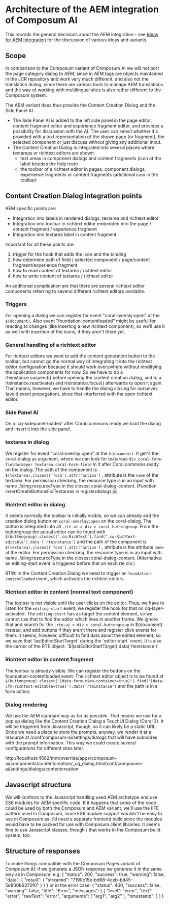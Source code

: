 # Architecture of the AEM integration of Composum AI

This records the general decisions about the AEM integration - see [Ideas for AEM Integration](AEMIntegrationIdeas.md)
for the discussion of various ideas and variants.

## Scope

In comparison to the Composum variant of Composum AI we will not port the page category dialog to AEM, since in AEM
tags are objects maintained in the JCR repository and work very much different, and also not the translation dialog,
since there are various tools to manage AEM translations and the way of working with multilingual sites is also
rather different to the Composum system.

The AEM variant does thus provide the Content Creation Dialog and the Side Panel AI.

- The Side Panel AI is added to
  the left side panel in the page editor, content fragment editor and experience fragment editor, and provides a
  possibility for discussion with the AI. The user can select whether it's provided with a text representation of the
  shown page (or fragment), the selected component or just discuss without giving any additional input.
- The Content Creation Dialog is integrated into several places where textareas or richtext editors are shown:
    - text areas in component dialogs and content fragments (icon at the label besides the help icon)
    - the toolbar of a richtext editor in pages, component dialogs, experience fragments or content fragments
      (additional icon in the toolbar)

## Content Creation Dialog integration points

AEM specific points are:

- Integration into labels in rendered dialogs: textarea and richtext editor
- Integration into toolbar in richtext editor embedded into the page / content fragment / experience fragment
- Integration into textarea label in content fragment

Important for all these points are:

1. trigger for the hook that adds the icon and the binding
2. how determine path of field / selected component / page/content fragment/experience fragment
3. how to read content of textarea / richtext editor
4. how to write content of textarea / richtext editor

An additional complication are that there are several richtext editor components referring to several
different richtext editors available.

### Triggers

For opening a dialog we can register for event "coral-overlay:open" at the `$(document)`.
Also event "foundation-contentloaded" might be useful for reacting to changes (like inserting a new richtext
component), so we'll use it as well with insertion of the icons, if they aren't there yet.

### General handling of a richtext editor

For richtext editors we want to add the content generation button to the toolbar, but cannot go the normal way of
integrating it into the richtext editor configuration because it should work everywhere without modifying the
application components for now. So we have to do a rteinstance.suspend() before opening the content creation dialog,
and to a rteinstance.reactivate() and rteinstance.focus() afterwards to open it again. That means, however, we have
to handle the dialog closing for ourselves (avoid event propagation), since that interferred with the open richtext
editor.

### Side Panel AI

On a 'cq-sidepanel-loaded' after Coral.commons.ready we load the dialog and insert it into the side panel.

### textarea in dialog

We register for event "coral-overlay:open" at the `$(document)`. It get's the coral-dialog as argument, where we can
look for textareas `div.coral-Form-fieldwrapper textarea.coral-Form-field` in it after Coral.commons.ready on the
dialog. The path of the component is `$(textarea).closest('form').attr('action')` , attribute is the `name` of the
textarea. For permission checking, the resource type is in an input with name ./sling:resourceType in the closest
coral-dialog-content. (Function insertCreateButtonsForTextareas in registerdialogs.js)

### Richtext editor in dialog

It seems normally the toolbar is initially visible, so we can already add the creation dialog button on
`coral-overlay:open` on the coral-dialog.
The button is integrated into all `.rte-ui > div > coral-buttongroup`. From the buttongroup
the actual editor can be found with `$(buttongroup).closest('.cq-RichText').find('.cq-RichText-editable').data
('rteinstance')` and the path of the component is `$(textarea).closest('form').attr('action')` , attribute is the
attribute `name` at the editor. For permission checking, the resource type is in an input with name ./sling:resourceType
in the closest coral-dialog-content.
(Alternative: an editing-start event is triggered before that on each rte div.)

BTW: In the Content Creation Dialog we need to trigger an `foundation-contentloaded` event, which activates the
richtext editors.

### Richtext editor in content (normal text component)

The toolbar is not visible until the user clicks on the editor. Thus, we have to listen for the `editing-start` event;
we register the hook for that on cq-layer-activated. The `editing-start` has as target the content element, so we
cannot use that to find the editor which lives in another frame. We ignore that and search for the `.rte-ui > div >
coral-buttongroup` in $(document) instead, and add buttons if they aren't there and register click events for them.
It seems, however, difficult to find data about the edited element, so we save that `lastEditorStartTarget`
during the `editor-start` event. It is also the carrier of the RTE
object: `$(lastEditorStartTarget).data('rteinstance')`

### Richtext editor in content fragment

The toolbar is already visible. We can register the buttons on the foundation-contentloaded event. The richtext
editor object is to be found at
`$(buttongroup).closest('[data-form-view-container=true]').find('[data-cfm-richtext-editable=true]').data('rteinstance')`
and the path is in a form action.

### Dialog rendering

We use the AEM standard way as far as possible. That means we use for a pop up dialog like the Content Creation
Dialog a TouchUI Dialog (Coral 3). It will be triggered from Javascript, though, so it can likely be a static URL.
Since we need a place to store the prompts, anyway, we render it at a resource at
/conf/composum-ai/settings/dialogs that will have subnodes with the prompt information. This way we could create
several configurations for different sites later.

http://localhost:4502/mnt/override/apps/composum-ai/components/contentcreation/_cq_dialog.html/conf/composum-ai/settings/dialogs/contentcreation

## Javascript structure

We will conform to the Javascript handling used AEM archetype and use ES6 modules for AEM specific code. If it
happens that some of the code could be used by both the Composum and AEM variant, we'll use the IIFE pattern used in
Composum, since ES6 module support wouldn't be easy to use in Composum as it'd need a separate frontend build since
the modules would have to be packed for use with Composum client libraries. It seems fine to use Javascript classes,
though / that works in the Composum build system, too.

## Structure of responses

To make things compatible with the Composum Pages variant of Composum AI: if we generate a JSON response we generate
it in the same way as in Composum: e.g.
{
"status": 200,
"success": true,
"warning": false,
"data": {
"result": {
"streamid": "7190c15e-bd98-4ceb-bd45-5e800b6370f0"
}
}
}
or in the error case:
{
"status": 400,
"success": false,
"warning": false,
"title": "Error",
"messages": [
{
"level": "error",
"text": "error",
"rawText": "error",
"arguments": [
"arg1",
"arg2"
],
"timestamp": <timestamp>
}
]
}
